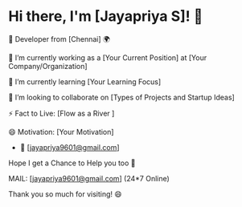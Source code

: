 # Hi there, I'm [Jayapriya S]! 👋

🌟 Developer from [Chennai] 🌍

🔭 I’m currently working as a [Your Current Position] at [Your Company/Organization]

🌱 I’m currently learning [Your Learning Focus]

👯 I’m looking to collaborate on [Types of Projects and Startup Ideas]

⚡ Fact to Live: [Flow as a River ]

😄 Motivation: [Your Motivation]

- 📧 [jayapriya9601@gmail.com]


Hope I get a Chance to Help you too 🙏

MAIL: [jayapriya9601@gmail.com] (24*7 Online)

Thank you so much for visiting! 😄
